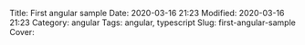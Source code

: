 Title: First angular sample
Date: 2020-03-16 21:23
Modified: 2020-03-16 21:23
Category: angular
Tags: angular, typescript
Slug: first-angular-sample
Cover: 

